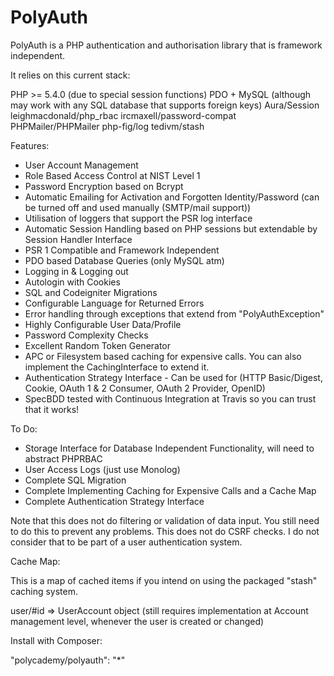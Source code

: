 PolyAuth
=========

PolyAuth is a PHP authentication and authorisation library that is framework independent.

It relies on this current stack:

PHP >= 5.4.0 (due to special session functions)
PDO + MySQL (although may work with any SQL database that supports foreign keys)
Aura/Session
leighmacdonald/php_rbac
ircmaxell/password-compat
PHPMailer/PHPMailer
php-fig/log
tedivm/stash

Features:

- User Account Management
- Role Based Access Control at NIST Level 1
- Password Encryption based on Bcrypt
- Automatic Emailing for Activation and Forgotten Identity/Password (can be turned off and used manually (SMTP/mail support))
- Utilisation of loggers that support the PSR log interface
- Automatic Session Handling based on PHP sessions but extendable by Session Handler Interface
- PSR 1 Compatible and Framework Independent
- PDO based Database Queries (only MySQL atm)
- Logging in & Logging out
- Autologin with Cookies
- SQL and Codeigniter Migrations
- Configurable Language for Returned Errors
- Error handling through exceptions that extend from "PolyAuthException"
- Highly Configurable User Data/Profile
- Password Complexity Checks
- Excellent Random Token Generator
- APC or Filesystem based caching for expensive calls. You can also implement the CachingInterface to extend it.
- Authentication Strategy Interface - Can be used for (HTTP Basic/Digest, Cookie, OAuth 1 & 2 Consumer, OAuth 2 Provider, OpenID)
- SpecBDD tested with Continuous Integration at Travis so you can trust that it works!

To Do:

- Storage Interface for Database Independent Functionality, will need to abstract PHPRBAC
- User Access Logs (just use Monolog)
- Complete SQL Migration
- Complete Implementing Caching for Expensive Calls and a Cache Map
- Complete Authentication Strategy Interface

Note that this does not do filtering or validation of data input. You still need to do this to prevent any problems.
This does not do CSRF checks. I do not consider that to be part of a user authentication system.

Cache Map:

This is a map of cached items if you intend on using the packaged "stash" caching system.

user/#id => UserAccount object (still requires implementation at Account management level, whenever the user is created or changed)

Install with Composer:

"polycademy/polyauth": "*"